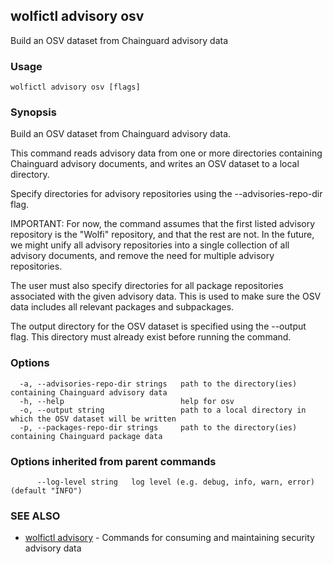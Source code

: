 ## wolfictl advisory osv

Build an OSV dataset from Chainguard advisory data

### Usage

```
wolfictl advisory osv [flags]
```

### Synopsis

Build an OSV dataset from Chainguard advisory data.

This command reads advisory data from one or more directories containing Chainguard
advisory documents, and writes an OSV dataset to a local directory.

Specify directories for advisory repositories using the --advisories-repo-dir flag.

IMPORTANT: For now, the command assumes that the first listed advisory repository is the
"Wolfi" repository, and that the rest are not. In the future, we might unify all advisory
repositories into a single collection of all advisory documents, and remove the need for
multiple advisory repositories.

The user must also specify directories for all package repositories associated with the
given advisory data. This is used to make sure the OSV data includes all relevant packages
and subpackages.

The output directory for the OSV dataset is specified using the --output flag. This
directory must already exist before running the command.


### Options

```
  -a, --advisories-repo-dir strings   path to the directory(ies) containing Chainguard advisory data
  -h, --help                          help for osv
  -o, --output string                 path to a local directory in which the OSV dataset will be written
  -p, --packages-repo-dir strings     path to the directory(ies) containing Chainguard package data
```

### Options inherited from parent commands

```
      --log-level string   log level (e.g. debug, info, warn, error) (default "INFO")
```

### SEE ALSO

* [wolfictl advisory](wolfictl_advisory.md)	 - Commands for consuming and maintaining security advisory data

